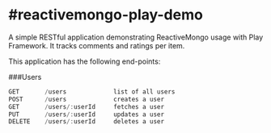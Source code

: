 #reactivemongo-play-demo
=======================

A simple RESTful application demonstrating ReactiveMongo usage with Play Framework.  It tracks comments and ratings per item.

This application has the following end-points:

###Users
```scala
GET       /users             list of all users                
POST      /users             creates a user    
GET       /users/:userId     fetches a user       
PUT       /users/:userId     updates a user       
DELETE    /users/:userId     deletes a user
```
